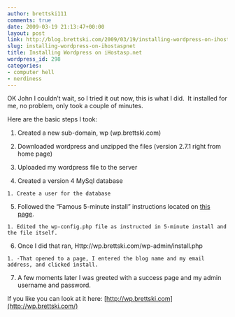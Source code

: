 ```yaml
---
author: brettski111
comments: true
date: 2009-03-19 21:13:47+00:00
layout: post
link: http://blog.brettski.com/2009/03/19/installing-wordpress-on-ihostaspnet/
slug: installing-wordpress-on-ihostaspnet
title: Installing Wordpress on iHostasp.net
wordpress_id: 298
categories:
- computer hell
- nerdiness
---
```




OK John I couldn’t wait, so I tried it out now, this is what I did.  It installed for me, no problem, only took a couple of minutes.

Here are the basic steps I took:



	
  1. Created a new sub-domain, wp (wp.brettski.com)

	
  2. Downloaded wordpress and unzipped the files (version 2.7.1 right from home page)

	
  3. Uploaded my wordpress file to the server

	
  4. Created a version 4 MySql database

	
    1. Create a user for the database




	
  5. Followed the “Famous 5-minute install” instructions located on [this page](http://codex.wordpress.org/Installing_WordPress).

	
    1. Edited the wp-config.php file as instructed in 5-minute install and the file itself.




	
  6. Once I did that ran, Http://wp.brettski.com/wp-admin/install.php

	
    1. -That opened to a page, I entered the blog name and my email address, and clicked install.




	
  7. A few moments later I was greeted with a success page and my admin username and password.


If you like you can look at it here: [http://wp.brettski.com](http://wp.brettski.com/)
